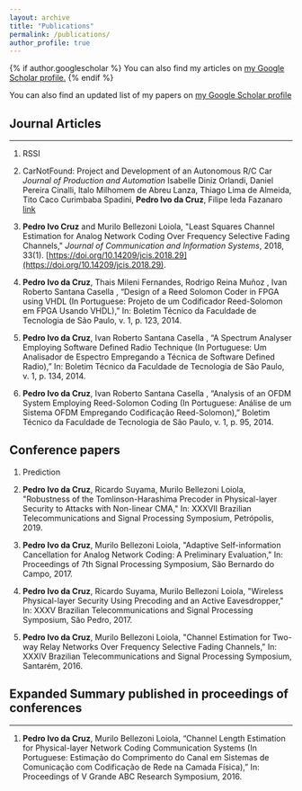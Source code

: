 ```yaml
---
layout: archive
title: "Publications"
permalink: /publications/
author_profile: true
---
```


{% if author.googlescholar %}
  You can also find my articles on <u><a href="{{author.googlescholar}}">my Google Scholar profile</a>.</u>
{% endif %}
<!-- 
{% include base_path %}

{% for post in site.publications reversed %}
  {% include archive-single.html %}
{% endfor %} -->

You can also find an updated list of my papers on [my Google Scholar profile](https://scholar.google.com.br/citations?user=m8KLKZoAAAAJ)

## Journal Articles
------
1. RSSI 

1. CarNotFound: Project and Development of an Autonomous R/C Car
_Journal of Production and Automation_
Isabelle Diniz Orlandi, Daniel Pereira Cinalli, Italo Milhomem de Abreu Lanza, Thiago Lima de Almeida, Tito Caco Curimbaba Spadini, **Pedro Ivo da Cruz**, Filipe Ieda Fazanaro
[link](https://jpaut.com.br/carnotfound-project-and-development-of-an-autonomous-r-c-car-2/)

1. **Pedro Ivo Cruz** and Murilo Bellezoni Loiola, "Least Squares Channel Estimation for Analog Network Coding Over Frequency Selective Fading Channels," _Journal of Communication and Information Systems_, 2018, 33(1). [https://doi.org/10.14209/jcis.2018.29](https://doi.org/10.14209/jcis.2018.29).

1. **Pedro Ivo da Cruz**, Thais Mileni Fernandes, Rodrigo Reina Muñoz , Ivan Roberto Santana Casella , “Design of a Reed Solomon Coder in FPGA using VHDL (In Portuguese: Projeto de um Codificador Reed-Solomon em FPGA Usando VHDL),” In: Boletim Técnico da Faculdade de Tecnologia de São Paulo, v. 1, p. 123, 2014.

1. **Pedro Ivo da Cruz**, Ivan Roberto Santana Casella , “A Spectrum Analyser Employing Software Defined Radio Technique (In Portuguese: Um Analisador de Espectro Empregando a Técnica de Software Defined Radio),” In: Boletim Técnico da Faculdade de Tecnologia de São Paulo, v. 1, p. 134, 2014.

1. **Pedro Ivo da Cruz**, Ivan Roberto Santana Casella , “Analysis of an OFDM System Employing Reed-Solomon Coding (In Portuguese: Análise de um Sistema OFDM Empregando Codificação Reed-Solomon),” Boletim Técnico da Faculdade de Tecnologia de São Paulo, v. 1, p. 95, 2014.

## Conference papers
1. Prediction

1. **Pedro Ivo da Cruz**, Ricardo Suyama, Murilo Bellezoni Loiola, "Robustness of the Tomlinson-Harashima Precoder in Physical-layer Security to Attacks with Non-linear CMA," In: XXXVII Brazilian Telecommunications and Signal Processing Symposium, Petrópolis, 2019.

1. **Pedro Ivo da Cruz**, Murilo Bellezoni Loiola, "Adaptive Self-information Cancellation for Analog Network Coding: A Preliminary Evaluation," In: Proceedings of 7th Signal Processing Symposium, São Bernardo do Campo, 2017.

1. **Pedro Ivo da Cruz**, Ricardo Suyama, Murilo Bellezoni Loiola, "Wireless Physical-layer Security Using Precoding and an Active Eavesdropper," In: XXXV Brazilian Telecommunications and Signal Processing Symposium, São Pedro, 2017.

1. **Pedro Ivo da Cruz**, Murilo Bellezoni Loiola, "Channel Estimation for Two-way Relay Networks Over Frequency Selective Fading Channels," In: XXXIV Brazilian Telecommunications and Signal Processing Symposium, Santarém, 2016.

## Expanded Summary published in proceedings of conferences
------
1.	**Pedro Ivo da Cruz**, Murilo Bellezoni Loiola, “Channel Length Estimation for Physical-layer Network Coding Communication Systems (In Portuguese: Estimação do Comprimento do Canal em Sistemas de Comunicação com Codificação de Rede na Camada Física),” In: Proceedings of V Grande ABC Research Symposium, 2016.
